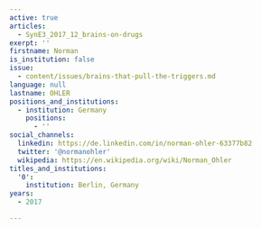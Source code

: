 ```yaml
---
active: true
articles:
  - SynE3_2017_12_brains-on-drugs
exerpt: ''
firstname: Norman
is_institution: false
issue:
  - content/issues/brains-that-pull-the-triggers.md
language: null
lastname: OHLER
positions_and_institutions:
  - institution: Germany
    positions:
      - ''
social_channels:
  linkedin: https://de.linkedin.com/in/norman-ohler-63377b82
  twitter: '@normanohler'
  wikipedia: https://en.wikipedia.org/wiki/Norman_Ohler
titles_and_institutions:
  '0':
    institution: Berlin, Germany
years:
  - 2017

---
```

